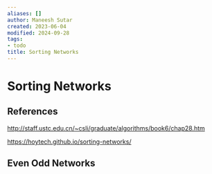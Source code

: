 ```yaml
---
aliases: []
author: Maneesh Sutar
created: 2023-06-04
modified: 2024-09-28
tags:
- todo
title: Sorting Networks
---
```


# Sorting Networks

## References

<http://staff.ustc.edu.cn/~csli/graduate/algorithms/book6/chap28.htm>

<https://hoytech.github.io/sorting-networks/>

## Even Odd Networks
